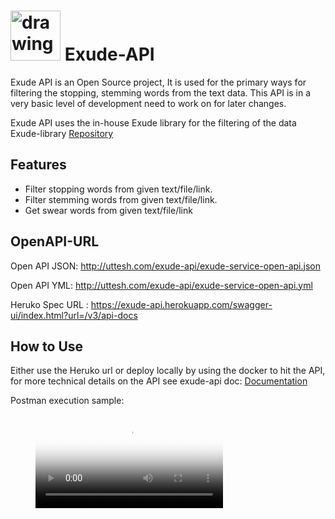 # <img src="http://uttesh.com/exude-api/img/logo.png" alt="drawing" width="80"/>  Exude-API

Exude API is an Open Source project, It is used for the primary ways for filtering the stopping, stemming words from the text data. This API is in a very basic level of development need to work on for later changes.

Exude API uses the in-house Exude library for the filtering of the data Exude-library <a href="https://github.com/uttesh/exude" target="_blank">Repository</a>

## Features

* Filter stopping words from given text/file/link.
* Filter stemming words from given text/file/link.
* Get swear words from given text/file/link

## OpenAPI-URL

Open API JSON: http://uttesh.com/exude-api/exude-service-open-api.json

Open API YML: http://uttesh.com/exude-api/exude-service-open-api.yml

Heruko Spec URL : https://exude-api.herokuapp.com/swagger-ui/index.html?url=/v3/api-docs

## How to Use

Either use the Heruko url or deploy locally by using the docker to hit the API, for more technical details on the
API see exude-api doc: <a href="http://uttesh.com/exude-api/api-explorer/" target="_blank"> Documentation </a>

Postman execution sample:

<figure class="video_container">
  <video controls="true" allowfullscreen="true" poster="http://uttesh.com/exude-api/img/logo.png">
    <source src="http://uttesh.com/exude-api/exude-api-postman-sample-vieo.webm" type="video/webm">
  </video>
</figure>



